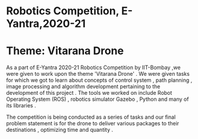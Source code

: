 # Robotics Competition, E-Yantra,2020-21
# Theme: Vitarana Drone

As a part of E-Yantra 2020-21 Robotics Competition by IIT-Bombay ,we were given to work upon the theme 'Vitarana Drone' . We were given tasks for which we got to learn about concepts of control system , path planning , image processing and algorithm development pertaining to the development of this project . The tools we worked on include Robot Operating System (ROS) , robotics simulator Gazebo , Python and many of its libraries . 

The competition is being conducted as a series of tasks and our final problem statement is for the drone to deliver various packages to their destinations , optimizing time and quantity . 
